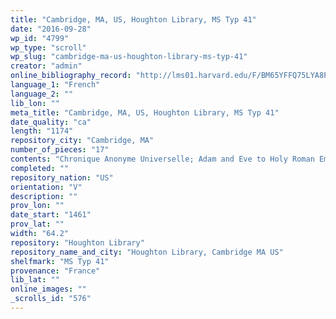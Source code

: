 ```yaml
---
title: "Cambridge, MA, US, Houghton Library, MS Typ 41"
date: "2016-09-28"
wp_id: "4799"
wp_type: "scroll"
wp_slug: "cambridge-ma-us-houghton-library-ms-typ-41"
creator: "admin"
online_bibliography_record: "http://lms01.harvard.edu/F/BM65YFFQ75LYA8PH3U2S5QKJQ2S1BP2XAUDR6JSYN23LSRR5Y7-02010?func=find-c&amp=&CCL_TERM=sys%3D009520434&pds_handle=GUEST"
language_1: "French"
language_2: ""
lib_lon: ""
meta_title: "Cambridge, MA, US, Houghton Library, MS Typ 41"
date_quality: "ca"
length: "1174"
repository_city: "Cambridge, MA"
number_of_pieces: "17"
contents: "Chronique Anonyme Universelle; Adam and Eve to Holy Roman Emperor and France."
completed: ""
repository_nation: "US"
orientation: "V"
description: ""
prov_lon: ""
date_start: "1461"
prov_lat: ""
width: "64.2"
repository: "Houghton Library"
repository_name_and_city: "Houghton Library, Cambridge MA US"
shelfmark: "MS Typ 41"
provenance: "France"
lib_lat: ""
online_images: ""
_scrolls_id: "576"
---
```



